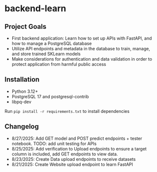# backend-learn
## Project Goals
- First backend application: Learn how to set up APIs with FastAPI, and how to manage a PostgreSQL database
- Utilize API endpoints and metadata in the database to train, manage, and store trained SKLearn models
- Make considerations for authentication and data validation in order to protect application from harmful public access

## Installation

- Python 3.12+
- PostgreSQL 17 and postgresql-contrib
- libpq-dev

Run `pip install -r requirements.txt` to install dependencies

## Changelog
- 8/27/2025: Add GET model and POST predict endpoints + tester notebook. TODO: add unit testing for APIs
- 8/25/2025: Add verification to Upload endpoints to ensure a target column is included, add GET endpoints to view data. 
- 8/23/2025: Create Data upload endpoints to receive datasets
- 8/21/2025: Create Website upload endpoint to learn FastAPI
